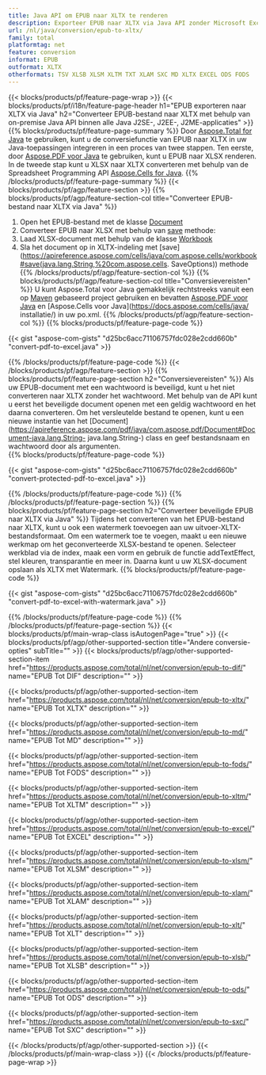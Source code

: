 ```yaml
---
title: Java API om EPUB naar XLTX te renderen
description: Exporteer EPUB naar XLTX via Java API zonder Microsoft Excel of Adobe Reader te gebruiken
url: /nl/java/conversion/epub-to-xltx/
family: total
platformtag: net
feature: conversion
informat: EPUB
outformat: XLTX
otherformats: TSV XLSB XLSM XLTM TXT XLAM SXC MD XLTX EXCEL ODS FODS
---
```

{{< blocks/products/pf/feature-page-wrap >}}
{{< blocks/products/pf/i18n/feature-page-header h1="EPUB exporteren naar XLTX via Java" h2="Converteer EPUB-bestand naar XLTX met behulp van on-premise Java API binnen alle Java J2SE-, J2EE-, J2ME-applicaties" >}}
{{% blocks/products/pf/feature-page-summary %}}
Door [Aspose.Total for Java](https://products.aspose.com/total/java/) te gebruiken, kunt u de conversiefunctie van EPUB naar XLTX in uw Java-toepassingen integreren in een proces van twee stappen. Ten eerste, door [Aspose.PDF voor Java](https://products.aspose.com/pdf/java/) te gebruiken, kunt u EPUB naar XLSX renderen. In de tweede stap kunt u XLSX naar XLTX converteren met behulp van de Spreadsheet Programming API [Aspose.Cells for Java](https://products.aspose.com/cells/java/).
{{% /blocks/products/pf/feature-page-summary  %}}
{{< blocks/products/pf/agp/feature-section >}}
{{% blocks/products/pf/agp/feature-section-col title="Converteer EPUB-bestand naar XLTX via Java" %}}
1. Open het EPUB-bestand met de klasse [Document](https://apireference.aspose.com/pdf/java/com.aspose.pdf/Document)
2. Converteer EPUB naar XLSX met behulp van [save](https://apireference.aspose.com/pdf/java/com.aspose.pdf/Document#save-java.lang.String-com.aspose.pdf.SaveOptions- ) methode:
3. Laad XLSX-document met behulp van de klasse [Workbook](https://apireference.aspose.com/cells/java/com.aspose.cells/Workbook)
4. Sla het document op in XLTX-indeling met [save](https://apireference.aspose.com/cells/java/com.aspose.cells/workbook#save(java.lang.String,%20com.aspose.cells. SaveOptions)) methode
{{% /blocks/products/pf/agp/feature-section-col %}}
{{% blocks/products/pf/agp/feature-section-col title="Conversievereisten" %}}
U kunt Aspose.Total voor Java gemakkelijk rechtstreeks vanuit een op [Maven](https://repository.aspose.com/webapp/#/artifacts/browse/tree/General/repo/com/aspose/aspose-total) gebaseerd project gebruiken en bevatten [Aspose.PDF voor Java](https://docs.aspose.com/pdf/java/installation/) en [Aspose.Cells voor Java](https://docs.aspose.com/cells/java/ installatie/) in uw po.xml.
{{% /blocks/products/pf/agp/feature-section-col %}}
{{% blocks/products/pf/feature-page-code %}}

{{< gist "aspose-com-gists" "d25bc6acc71106757fdc028e2cdd660b" "convert-pdf-to-excel.java" >}}

{{% /blocks/products/pf/feature-page-code %}}
{{< /blocks/products/pf/agp/feature-section >}}
{{% blocks/products/pf/feature-page-section  h2="Conversievereisten" %}}
Als uw EPUB-document met een wachtwoord is beveiligd, kunt u het niet converteren naar XLTX zonder het wachtwoord. Met behulp van de API kunt u eerst het beveiligde document openen met een geldig wachtwoord en het daarna converteren. Om het versleutelde bestand te openen, kunt u een nieuwe instantie van het [Document](https://apireference.aspose.com/pdf/java/com.aspose.pdf/Document#Document-java.lang.String- java.lang.String-) class en geef bestandsnaam en wachtwoord door als argumenten.  
{{% blocks/products/pf/feature-page-code %}}

{{< gist "aspose-com-gists" "d25bc6acc71106757fdc028e2cdd660b" "convert-protected-pdf-to-excel.java" >}}
{{% /blocks/products/pf/feature-page-code  %}}
{{% /blocks/products/pf/feature-page-section %}}
{{% blocks/products/pf/feature-page-section  h2="Converteer beveiligde EPUB naar XLTX via Java" %}}
Tijdens het converteren van het EPUB-bestand naar XLTX, kunt u ook een watermerk toevoegen aan uw uitvoer-XLTX-bestandsformaat. Om een watermerk toe te voegen, maakt u een nieuwe werkmap om het geconverteerde XLSX-bestand te openen. Selecteer werkblad via de index, maak een vorm en gebruik de functie addTextEffect, stel kleuren, transparantie en meer in. Daarna kunt u uw XLSX-document opslaan als XLTX met Watermark. 
{{% blocks/products/pf/feature-page-code %}}

{{< gist "aspose-com-gists" "d25bc6acc71106757fdc028e2cdd660b" "convert-pdf-to-excel-with-watermark.java" >}}
{{% /blocks/products/pf/feature-page-code  %}}
{{% /blocks/products/pf/feature-page-section %}}
{{< blocks/products/pf/main-wrap-class isAutogenPage="true" >}}
{{< blocks/products/pf/agp/other-supported-section title="Andere conversie-opties" subTitle="" >}}
{{< blocks/products/pf/agp/other-supported-section-item href="https://products.aspose.com/total/nl/net/conversion/epub-to-dif/" name="EPUB Tot DIF" description="" >}}

{{< blocks/products/pf/agp/other-supported-section-item href="https://products.aspose.com/total/nl/net/conversion/epub-to-xltx/" name="EPUB Tot XLTX" description="" >}}

{{< blocks/products/pf/agp/other-supported-section-item href="https://products.aspose.com/total/nl/net/conversion/epub-to-md/" name="EPUB Tot MD" description="" >}}

{{< blocks/products/pf/agp/other-supported-section-item href="https://products.aspose.com/total/nl/net/conversion/epub-to-fods/" name="EPUB Tot FODS" description="" >}}

{{< blocks/products/pf/agp/other-supported-section-item href="https://products.aspose.com/total/nl/net/conversion/epub-to-xltm/" name="EPUB Tot XLTM" description="" >}}

{{< blocks/products/pf/agp/other-supported-section-item href="https://products.aspose.com/total/nl/net/conversion/epub-to-excel/" name="EPUB Tot EXCEL" description="" >}}

{{< blocks/products/pf/agp/other-supported-section-item href="https://products.aspose.com/total/nl/net/conversion/epub-to-xlsm/" name="EPUB Tot XLSM" description="" >}}

{{< blocks/products/pf/agp/other-supported-section-item href="https://products.aspose.com/total/nl/net/conversion/epub-to-xlam/" name="EPUB Tot XLAM" description="" >}}

{{< blocks/products/pf/agp/other-supported-section-item href="https://products.aspose.com/total/nl/net/conversion/epub-to-xlt/" name="EPUB Tot XLT" description="" >}}

{{< blocks/products/pf/agp/other-supported-section-item href="https://products.aspose.com/total/nl/net/conversion/epub-to-xlsb/" name="EPUB Tot XLSB" description="" >}}

{{< blocks/products/pf/agp/other-supported-section-item href="https://products.aspose.com/total/nl/net/conversion/epub-to-ods/" name="EPUB Tot ODS" description="" >}}

{{< blocks/products/pf/agp/other-supported-section-item href="https://products.aspose.com/total/nl/net/conversion/epub-to-sxc/" name="EPUB Tot SXC" description="" >}}


{{< /blocks/products/pf/agp/other-supported-section >}}
{{< /blocks/products/pf/main-wrap-class >}}
{{< /blocks/products/pf/feature-page-wrap >}}